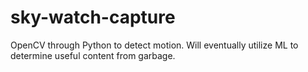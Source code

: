 # sky-watch-capture
OpenCV through Python to detect motion. Will eventually utilize ML to determine useful content from garbage.
